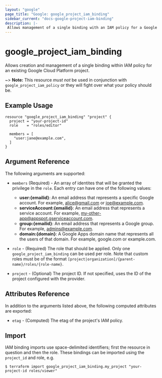 ```yaml
---
layout: "google"
page_title: "Google: google_project_iam_binding"
sidebar_current: "docs-google-project-iam-binding"
description: |-
 Allows management of a single binding with an IAM policy for a Google Cloud Platform project.
---
```


# google\_project\_iam\_binding

Allows creation and management of a single binding within IAM policy for
an existing Google Cloud Platform project.

~> **Note:** This resource _must not_ be used in conjunction with
   `google_project_iam_policy` or they will fight over what your policy
   should be.

## Example Usage

```hcl
resource "google_project_iam_binding" "project" {
  project = "your-project-id"
  role    = "roles/editor"

  members = [
    "user:jane@example.com",
  ]
}
```

## Argument Reference

The following arguments are supported:

* `members` (Required) - An array of identites that will be granted the privilege in the `role`.
  Each entry can have one of the following values:
  * **user:{emailid}**: An email address that represents a specific Google account. For example, alice@gmail.com or joe@example.com.
  * **serviceAccount:{emailid}**: An email address that represents a service account. For example, my-other-app@appspot.gserviceaccount.com.
  * **group:{emailid}**: An email address that represents a Google group. For example, admins@example.com.
  * **domain:{domain}**: A Google Apps domain name that represents all the users of that domain. For example, google.com or example.com.

* `role` - (Required) The role that should be applied. Only one
    `google_project_iam_binding` can be used per role. Note that custom roles must be of the format
    `[project|organization]/{parent-name}/roles/{role-name}`.

* `project` - (Optional) The project ID. If not specified, uses the
    ID of the project configured with the provider.

## Attributes Reference

In addition to the arguments listed above, the following computed attributes are
exported:

* `etag` - (Computed) The etag of the project's IAM policy.

## Import

IAM binding imports use space-delimited identifiers; first the resource in question and then the role.  These bindings can be imported using the `project_id` and role, e.g.

```
$ terraform import google_project_iam_binding.my_project "your-project-id roles/viewer"
```
